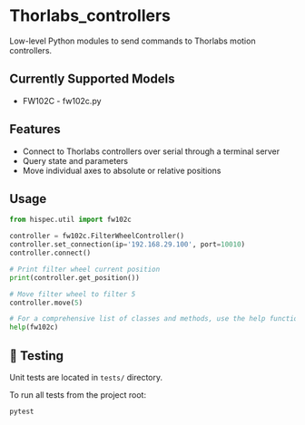 # Thorlabs_controllers

Low-level Python modules to send commands to Thorlabs motion controllers.

## Currently Supported Models
- FW102C - fw102c.py

## Features
- Connect to Thorlabs controllers over serial through a terminal server
- Query state and parameters
- Move individual axes to absolute or relative positions

## Usage

```python
from hispec.util import fw102c

controller = fw102c.FilterWheelController()
controller.set_connection(ip='192.168.29.100', port=10010)
controller.connect()

# Print filter wheel current position
print(controller.get_position())

# Move filter wheel to filter 5
controller.move(5)

# For a comprehensive list of classes and methods, use the help function
help(fw102c)

```

## 🧪 Testing
Unit tests are located in `tests/` directory.

To run all tests from the project root:

```bash
pytest
```